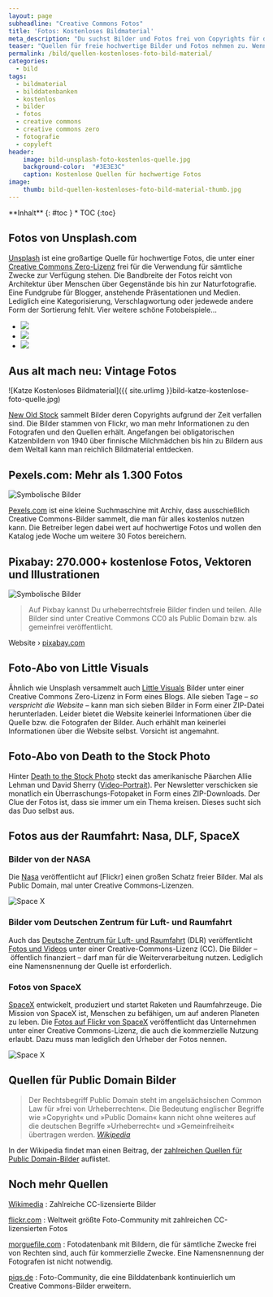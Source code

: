 ```yaml
---
layout: page
subheadline: "Creative Commons Fotos"
title: 'Fotos: Kostenloses Bildmaterial'
meta_description: "Du suchst Bilder und Fotos frei von Copyrights für die Verwendung in eigenen Projekten, wie Websites, Präsentationen,...? Diese Links helfen weiter."
teaser: "Quellen für freie hochwertige Bilder und Fotos nehmen zu. Wenn Sie hochwertiges Fotomaterial für eigene Projekte brauchen, finden Sie in diesem Artikel Quellen für Bilder, die unter einer  Creative Commons Zero-Lizenz frei für die Verwendung für sämtliche Zwecke zur Verfügung stehen."
permalink: /bild/quellen-kostenloses-foto-bild-material/
categories:
  - bild
tags:
  - bildmaterial
  - bilddatenbanken
  - kostenlos
  - bilder
  - fotos
  - creative commons
  - creative commons zero
  - fotografie
  - copyleft
header:
    image: bild-unsplash-foto-kostenlos-quelle.jpg
    background-color:  "#3E3E3C"
    caption: Kostenlose Quellen für hochwertige Fotos
image:
    thumb: bild-quellen-kostenloses-foto-bild-material-thumb.jpg
---
```

<div class="panel radius" markdown="1">
**Inhalt**
{: #toc }
*  TOC
{:toc}
</div>

## Fotos von Unsplash.com

[Unsplash][1] ist eine großartige Quelle für hochwertige Fotos, die unter einer [Creative Commons Zero-Lizenz][2] frei für die Verwendung für sämtliche Zwecke zur Verfügung stehen. Die Bandbreite der Fotos reicht von Architektur über Menschen über Gegenstände bis hin zur Naturfotografie. Eine Fundgrube für Blogger, anstehende Präsentationen und Medien. Lediglich eine Kategorisierung, Verschlagwortung oder jedewede andere Form der Sortierung fehlt. Vier weitere schöne Fotobeispiele&#8230;

<ul class="clearing-thumbs small-block-grid-3" data-clearing>
  <li><a href="{{ site.urlimg }}bild-unsplash-1.jpg"><img  data-caption="" class="th" src="{{ site.urlimg }}bild-unsplash-1.jpg"></a></li>
  <li><a href="{{ site.urlimg }}bild-unsplash-2.jpg"><img  data-caption="" class="th" src="{{ site.urlimg }}bild-unsplash-2.jpg"></a></li>
  <li><a href="{{ site.urlimg }}bild-unsplash-3.jpg"><img  data-caption="" class="th" src="{{ site.urlimg }}bild-unsplash-3.jpg"></a></li>
</ul>



## Aus alt mach neu: Vintage Fotos

![Katze Kostenloses Bildmaterial]({{ site.urlimg }}bild-katze-kostenlose-foto-quelle.jpg)

[New Old Stock][6] sammelt Bilder deren Copyrights aufgrund der Zeit verfallen sind. Die Bilder stammen von Flickr, wo man mehr Informationen zu den Fotografen und den Quellen erhält. Angefangen bei obligatorischen Katzenbildern von 1940 über finnische Milchmädchen bis hin zu Bildern aus dem Weltall kann man reichlich Bildmaterial entdecken.




## Pexels.com: Mehr als 1.300 Fotos

<img src="{{ site.urlimg }}bild-pexels-kostenlose-foto-quelle.jpg" alt="Symbolische Bilder" />

[Pexels.com][3] ist eine kleine Suchmaschine mit Archiv, dass ausschießlich Creative Commons-Bilder sammelt, die man für alles kostenlos nutzen kann. Die Betreiber legen dabei wert auf hochwertige Fotos und wollen den Katalog jede Woche um weitere 30 Fotos bereichern.



## Pixabay: 270.000+ kostenlose Fotos, Vektoren und Illustrationen

<img src="{{ site.urlimg }}bild-pixabay-kostenlose-bilder-quelle.jpg" alt="Symbolische Bilder" />

> Auf Pixbay kannst Du urheberrechtsfreie Bilder finden und teilen. Alle Bilder sind unter Creative Commons CC0 als Public Domain bzw. als gemeinfrei veröffentlicht.

Website › [pixabay.com][4]



## Foto-Abo von Little Visuals

Ähnlich wie Unsplash versammelt auch [Little Visuals][5] Bilder unter einer Creative Commons Zero-Lizenz in Form eines Blogs. Alle sieben Tage – *so verspricht die Website* – kann man sich sieben Bilder in Form einer ZIP-Datei herunterladen. Leider bietet die Website keinerlei Informationen über die Quelle bzw. die Fotografen der Bilder. Auch erhählt man keinerlei Informationen über die Website selbst. Vorsicht ist angemahnt.



## Foto-Abo von Death to the Stock Photo

Hinter [Death to the Stock Photo][8] steckt das amerikanische Päarchen Allie Lehman und David Sherry ([Video-Portrait][9]). Per Newsletter verschicken sie monatlich ein Überraschungs-Fotopaket in Form eines ZIP-Downloads. Der Clue der Fotos ist, dass sie immer um ein Thema kreisen. Dieses sucht sich das Duo selbst aus.



## Fotos aus der Raumfahrt: Nasa, DLF, SpaceX

### Bilder von der NASA

Die [Nasa][13] veröffentlicht auf [Flickr] einen großen Schatz freier Bilder. Mal als  Public Domain, mal unter Creative Commons-Lizenzen.

<img src="{{ site.urlimg }}bild-nasa.jpg" alt="Space X" />

### Bilder vom Deutschen Zentrum für Luft- und Raumfahrt

Auch das [Deutsche Zentrum für Luft- und Raumfahrt][15] (DLR) veröffentlicht [Fotos und Videos][14] unter einer Creative-Commons-Lizenz (CC). Die Bilder – öffentlich finanziert – darf man für die Weiterverarbeitung nutzen. Lediglich eine Namensnennung der Quelle ist erforderlich.


### Fotos von SpaceX

[SpaceX][10] entwickelt, produziert und startet Raketen und Raumfahrzeuge. Die Mission von SpaceX ist, Menschen zu befähigen, um auf anderen Planeten zu leben. Die [Fotos auf Flickr von SpaceX][11] veröffentlicht das Unternehmen unter einer Creative Commons-Lizenz, die auch die kommerzielle Nutzung erlaubt. Dazu muss man lediglich den Urheber der Fotos nennen.

<img src="{{ site.urlimg }}bild-spacex.jpg" alt="Space X" />






## Quellen für Public Domain Bilder

> Der Rechtsbegriff Public Domain steht im angelsächsischen Common Law für »frei von Urheberrechten«. Die Bedeutung englischer Begriffe wie »Copyright« und »Public Domain« kann nicht ohne weiteres auf die deutschen Begriffe »Urheberrecht« und »Gemeinfreiheit« übertragen werden. <cite><a href="http://de.wikipedia.org/wiki/Gemeinfreiheit#Public_Domain">Wikipedia</a></cite>

In der Wikipedia findet man einen Beitrag, der [zahlreichen Quellen für Public Domain-Bilder][7] auflistet.



## Noch mehr Quellen

[Wikimedia](http://commons.wikimedia.org/) 
:   Zahlreiche CC-lizensierte Bilder

[flickr.com](http://flickr.com/)
:   Weltweit größte Foto-Community mit zahlreichen CC-lizensierten Fotos

[morguefile.com](http://www.morguefile.com/)
:   Fotodatenbank mit Bildern, die für sämtliche Zwecke frei von Rechten sind, auch für kommerzielle Zwecke. Eine Namensnennung der Fotografen ist nicht notwendig.

[piqs.de](http://piqs.de/)
:   Foto-Community, die eine Bilddatenbank kontinuierlich um Creative Commons-Bilder erweitern.




 [1]: http://unsplash.com/
 [2]: http://creativecommons.org/choose/zero/?lang=de
 [3]: http://www.pexels.com/
 [4]: http://pixabay.com/
 [5]: http://littlevisuals.co/
 [6]: http://nos.twnsnd.co/
 [7]: http://en.wikipedia.org/wiki/Wikipedia:Public_domain_image_resources
 [8]: http://deathtothestockphoto.com/
 [9]: https://vimeo.com/110614005
 [10]: http://www.spacex.com/
 [11]: https://www.flickr.com/photos/spacexphotos/
 [12]: https://www.flickr.com/photos/nasacommons/
 [13]: http://www.nasa.gov/
 [14]: https://www.flickr.com/photos/dlr_de/sets/72157629481565213/
 [15]: http://dlr.de/
 [16]: #
 [17]: #
 [18]: #
 [19]: #
 [20]: # 